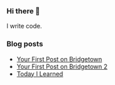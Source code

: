 ### Hi there 👋

I write code.

<!--
**wusher/wusher** is a ✨ _special_ ✨ repository because its `README.md` (this file) appears on your GitHub profile.

Here are some ideas to get you started:

- 🔭 I’m currently working on ...
- 🌱 I’m currently learning ...
- 👯 I’m looking to collaborate on ...
- 🤔 I’m looking for help with ...
- 💬 Ask me about ...
- 📫 How to reach me: ...
- 😄 Pronouns: ...
- ⚡ Fun fact: ...
-->


### Blog posts
<!-- BLOG-POST-LIST:START -->
- [Your First Post on Bridgetown](https://wusher.github.io/myblog/updates/2022/08/07/welcome-to-bridgetown/)
- [Your First Post on Bridgetown 2](https://wusher.github.io/myblog/updates/2022/08/07/welcome-to-bridgetown-copy/)
- [Today I Learned](https://wusher.github.io/myblog/2022/08/08/2022-08-08_today-i-learned/)
<!-- BLOG-POST-LIST:END -->
